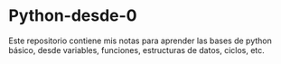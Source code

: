 # Python-desde-0
Este repositorio contiene mis notas para aprender las bases de python básico, desde variables, funciones, estructuras de datos, ciclos, etc.
